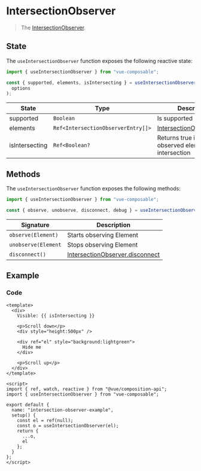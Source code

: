 # IntersectionObserver

> The [IntersectionObserver](https://developer.mozilla.org/en-US/docs/Web/API/Intersection_Observer_API).

## State

The `useIntersectionObserver` function exposes the following reactive state:

```js
import { useIntersectionObserver } from "vue-composable";

const { supported, elements, isIntersecting } = useIntersectionObserver(
  options
);
```

| State          | Type                               | Description                                                                                             |
| -------------- | ---------------------------------- | ------------------------------------------------------------------------------------------------------- |
| supported      | `Boolean`                          | Is supported                                                                                            |
| elements       | `Ref<IntersectionObserverEntry[]>` | [IntersectionObserverEntry](https://developer.mozilla.org/en-US/docs/Web/API/IntersectionObserverEntry) |
| isIntersecting | `Ref<Boolean?`                     | Returns true if **all** observed elements are intersection                                              |

## Methods

The `useIntersectionObserver` function exposes the following methods:

```js
import { useIntersectionObserver } from "vue-composable";

const { observe, unobserve, disconnect, debug } = useIntersectionObserver();
```

| Signature           | Description                                                                                                         |
| ------------------- | ------------------------------------------------------------------------------------------------------------------- |
| `observe(Element)`  | Starts observing Element                                                                                            |
| `unobserve(Element` | Stops observing Element                                                                                             |
| `disconnect()`      | [IntersectionObserver.disconnect](https://developer.mozilla.org/en-US/docs/Web/API/IntersectionObserver/disconnect) |

<!-- | `debug()`           | Provides some debug information: [WIP]                                                                              | -->

## Example

<intersection-observer-example/>

### Code

```vue
<template>
  <div>
    Visible: {{ isIntersecting }}

    <p>Scroll down</p>
    <div style="height:500px" />

    <div ref="el" style="background:lightgreen">
      Hide me
    </div>

    <p>Scroll up</p>
  </div>
</template>

<script>
import { ref, watch, reactive } from "@vue/composition-api";
import { useIntersectionObserver } from "vue-composable";

export default {
  name: "intersection-observer-example",
  setup() {
    const el = ref(null);
    const o = useIntersectionObserver(el);
    return {
      ...o,
      el
    };
  }
};
</script>
```
